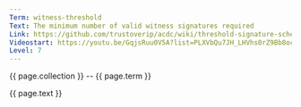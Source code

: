 ```yaml
---
Term: witness-threshold
Text: The minimum number of valid witness signatures required
Link: https://github.com/trustoverip/acdc/wiki/threshold-signature-scheme
Videostart: https://youtu.be/GqjsRuu0V5A?list=PLXVbQu7JH_LHVhs0rZ9Bb8ocyKlPljkaG&t=15m37s
Level: 7
---
```


{{ page.collection }} -- {{ page.term }}

   {{ page.text }}

